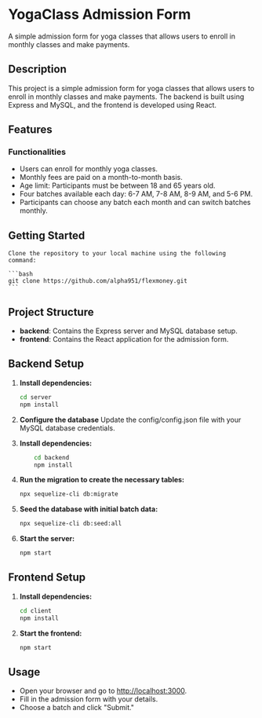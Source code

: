# YogaClass Admission Form

A simple admission form for yoga classes that allows users to enroll in monthly classes and make payments.

## Description

This project is a simple admission form for yoga classes that allows users to enroll in monthly classes and make payments. The backend is built using Express and MySQL, and the frontend is developed using React.

## Features

### Functionalities

- Users can enroll for monthly yoga classes.
- Monthly fees are paid on a month-to-month basis.
- Age limit: Participants must be between 18 and 65 years old.
- Four batches available each day: 6-7 AM, 7-8 AM, 8-9 AM, and 5-6 PM.
- Participants can choose any batch each month and can switch batches monthly.

## Getting Started

    Clone the repository to your local machine using the following command:
    
    ```bash
    git clone https://github.com/alpha951/flexmoney.git
    ```

## Project Structure

- **backend**: Contains the Express server and MySQL database setup.
- **frontend**: Contains the React application for the admission form.

## Backend Setup

1. **Install dependencies:**

    ```bash
    cd server
    npm install
    ```

2. **Configure the database**
    Update the config/config.json file with your MySQL database credentials.

3. **Install dependencies:**

    ```bash
        cd backend
        npm install
    ```

4. **Run the migration to create the necessary tables:**

    ```bash
    npx sequelize-cli db:migrate
    ```

5. **Seed the database with initial batch data:**

    ```bash
    npx sequelize-cli db:seed:all
    ```

6. **Start the server:**

    ```bash
    npm start
    ```

## Frontend Setup

1. **Install dependencies:**

    ```bash
    cd client
    npm install
    ```

2. **Start the frontend:**

    ```bash
    npm start
    ```

## Usage

- Open your browser and go to <http://localhost:3000>.
- Fill in the admission form with your details.
- Choose a batch and click "Submit."
